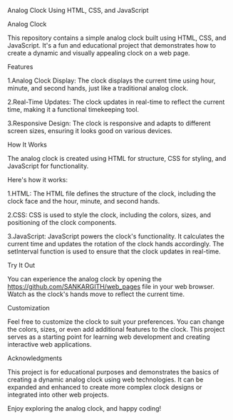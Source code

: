 
Analog Clock Using HTML, CSS, and JavaScript

Analog Clock

This repository contains a simple analog clock built using HTML, CSS, and JavaScript. 
It's a fun and educational project that demonstrates how to create a dynamic and visually appealing clock on a web page.

Features

1.Analog Clock Display: The clock displays the current time using hour, minute, and second hands, just like a traditional analog clock.

2.Real-Time Updates: The clock updates in real-time to reflect the current time, making it a functional timekeeping tool.

3.Responsive Design: The clock is responsive and adapts to different screen sizes, ensuring it looks good on various devices.

How It Works

The analog clock is created using HTML for structure, CSS for styling, and JavaScript for functionality.

Here's how it works:

1.HTML: The HTML file defines the structure of the clock, including the clock face and the hour, minute, and second hands.

2.CSS: CSS is used to style the clock, including the colors, sizes, and positioning of the clock components.

3.JavaScript: JavaScript powers the clock's functionality. It calculates the current time and updates the rotation of the clock hands accordingly. 
The setInterval function is used to ensure that the clock updates in real-time.

Try It Out

You can experience the analog clock by opening the https://github.com/SANKARGITH/web_pages file in your web browser. 
Watch as the clock's hands move to reflect the current time.

Customization

Feel free to customize the clock to suit your preferences. You can change the colors, sizes, or even add additional features to the clock. 
This project serves as a starting point for learning web development and creating interactive web applications.

Acknowledgments

This project is for educational purposes and demonstrates the basics of creating a dynamic analog clock using web technologies. 
It can be expanded and enhanced to create more complex clock designs or integrated into other web projects.

Enjoy exploring the analog clock, and happy coding!
